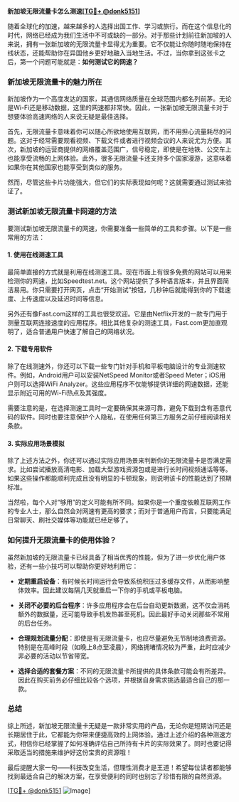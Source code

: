 **新加坡无限流量卡怎么测速[[TG💪+ @donk5151](https://t.me/s/donk5151)]**

随着全球化的加速，越来越多的人选择出国工作、学习或旅行。而在这个信息化的时代，网络已经成为我们生活中不可或缺的一部分。对于那些计划前往新加坡的人来说，拥有一张新加坡的无限流量卡显得尤为重要。它不仅能让你随时随地保持在线状态，还能帮助你在异国他乡更好地融入当地生活。不过，当你拿到这张卡之后，第一个问题可能就是：**如何测试它的网速？**

### 新加坡无限流量卡的魅力所在

新加坡作为一个高度发达的国家，其通信网络质量在全球范围内都名列前茅。无论是Wi-Fi还是移动数据，这里的网速都非常快。因此，一张新加坡无限流量卡对于想要体验高速网络的人来说无疑是最佳选择。

首先，无限流量卡意味着你可以随心所欲地使用互联网，而不用担心流量耗尽的问题。这对于经常需要观看视频、下载文件或者进行视频会议的人来说尤为方便。其次，新加坡的运营商提供的网络覆盖范围广，信号稳定，即使是在地铁、公交车上也能享受流畅的上网体验。此外，很多无限流量卡还支持多个国家漫游，这意味着如果你在其他国家也能享受到类似的服务。

然而，尽管这些卡片功能强大，但它们的实际表现如何呢？这就需要通过测试来验证了。

### 测试新加坡无限流量卡网速的方法

要测试新加坡无限流量卡的网速，你需要准备一些简单的工具和步骤。以下是一些常用的方法：

#### 1. 使用在线测速工具

最简单直接的方式就是利用在线测速工具。现在市面上有很多免费的网站可以用来检测你的网速，比如Speedtest.net。这个网站提供了多种语言版本，并且界面简洁易用。你只需要打开网页，点击“开始测试”按钮，几秒钟后就能得到你的下载速度、上传速度以及延迟时间等信息。

另外还有像Fast.com这样的工具也很受欢迎。它是由Netflix开发的一款专门用于测量互联网连接速度的应用程序。相比其他复杂的测速工具，Fast.com更加直观明了，适合普通用户快速了解自己的网络状况。

#### 2. 下载专用软件

除了在线测速外，你还可以下载一些专门针对手机和平板电脑设计的专业测速软件。例如，Android用户可以安装NetSpeed Monitor或者Speed Meter；iOS用户则可以选择WiFi Analyzer。这些应用程序不仅能够提供详细的网速数据，还能显示附近可用的Wi-Fi热点及其强度。

需要注意的是，在选择测速工具时一定要确保其来源可靠，避免下载到含有恶意代码的软件。同时也要注意保护个人隐私，在使用任何第三方服务之前仔细阅读相关条款。

#### 3. 实际应用场景模拟

除了上述方法之外，你还可以通过实际应用场景来判断你的无限流量卡是否满足需求。比如尝试播放高清电影、加载大型游戏资源包或是进行长时间视频通话等等。如果这些操作都能顺利完成且没有明显的卡顿现象，则说明该卡的性能达到了预期标准。

当然啦，每个人对“够用”的定义可能有所不同。如果你是一个重度依赖互联网工作的专业人士，那么自然会对网速有更高的要求；而对于普通用户而言，只要能满足日常聊天、刷社交媒体等功能就已经足够了。

### 如何提升无限流量卡的使用体验？

虽然新加坡的无限流量卡已经具备了相当优秀的性能，但为了进一步优化用户体验，还有一些小技巧可以帮助你更好地利用它：

- **定期重启设备**：有时候长时间运行会导致系统积压过多缓存文件，从而影响整体效率。因此建议每隔几天就重启一下你的手机或平板电脑。
  
- **关闭不必要的后台程序**：许多应用程序会在后台自动更新数据，这不仅会消耗额外的数据量，还可能导致手机发热甚至死机。因此最好手动关闭那些不常用的后台任务。
  
- **合理规划流量分配**：即使是有无限流量卡，也应尽量避免无节制地浪费资源。特别是在高峰时段（如晚上8点至凌晨），网络拥堵情况较为严重，此时应减少非必要的活动以节省带宽。

- **选择合适的套餐方案**：不同的无限流量卡所提供的具体条款可能会有所差异。因此在购买前务必仔细比较各个选项，并根据自身需求挑选最适合自己的那一款。

### 总结

综上所述，新加坡无限流量卡无疑是一款非常实用的产品，无论你是短期访问还是长期居住于此，它都能为你带来便捷高效的上网体验。通过上述介绍的各种测速方式，相信你已经掌握了如何准确评估自己所持有卡片的实际效果了。同时也要记得采取适当的措施来维护好这份宝贵的资源哦！

最后提醒大家一句——科技改变生活，但理性消费才是王道！希望每位读者都能够找到最适合自己的解决方案，在享受便利的同时也别忘了珍惜有限的自然资源。

[[TG💪+ @donk5151](https://t.me/s/donk5151) ![Image](https://i.postimg.cc/rwNCRYN7/Snipaste-2025-04-30-17-27-05.png)]
